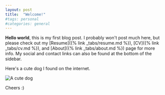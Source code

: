 ```yaml
---
layout: post
title:  "Welcome!"
#tags: personal
#categories: general
---
```


**Hello world**, this is my first blog post. I probably won't post much here, but please check out my [Resume]({% link _tabs/resume.md %}), [CV]({% link _tabs/cv.md %}), and [About]({% link _tabs/about.md %}) page for more info. My social and contact links can also be found at the bottom of the sidebar.

Here's a cute dog I found on the internet.

![A cute dog](https://media1.popsugar-assets.com/files/thumbor/2uPTm-VBFfO2e8ktJiiCUSjbs8E/fit-in/1024x1024/filters:format_auto-!!-:strip_icc-!!-/2019/08/01/904/n/44701584/75fa1ba82bd91057_GettyImages-1024564986/i/Cutest-Dachshund-Photos.jpg)

Cheers :)

